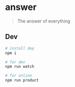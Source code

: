 # answer

> The answer of everything

## Dev

```bash
# install dep
npm i

# for dev
npm run watch

# for online
npm run product
```
